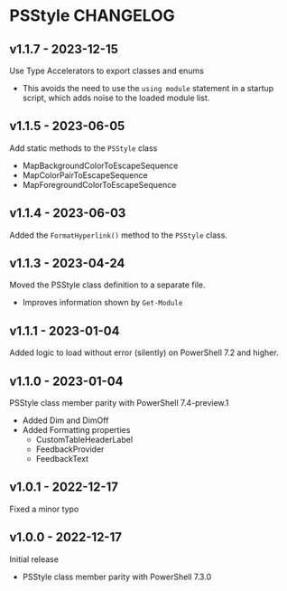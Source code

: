 # PSStyle CHANGELOG

## v1.1.7 - 2023-12-15

Use Type Accelerators to export classes and enums

- This avoids the need to use the `using module` statement in a startup script, which adds noise
  to the loaded module list.

## v1.1.5 - 2023-06-05

Add static methods to the `PSStyle` class

- MapBackgroundColorToEscapeSequence
- MapColorPairToEscapeSequence
- MapForegroundColorToEscapeSequence

## v1.1.4 - 2023-06-03

Added the `FormatHyperlink()` method to the `PSStyle` class.

## v1.1.3 - 2023-04-24

Moved the PSStyle class definition to a separate file.

- Improves information shown by `Get-Module`

## v1.1.1 - 2023-01-04

Added logic to load without error (silently) on PowerShell 7.2 and higher.

## v1.1.0 - 2023-01-04

PSStyle class member parity with PowerShell 7.4-preview.1

- Added Dim and DimOff
- Added Formatting properties
  - CustomTableHeaderLabel
  - FeedbackProvider
  - FeedbackText

## v1.0.1 - 2022-12-17

Fixed a minor typo

## v1.0.0 - 2022-12-17

Initial release

- PSStyle class member parity with PowerShell 7.3.0
